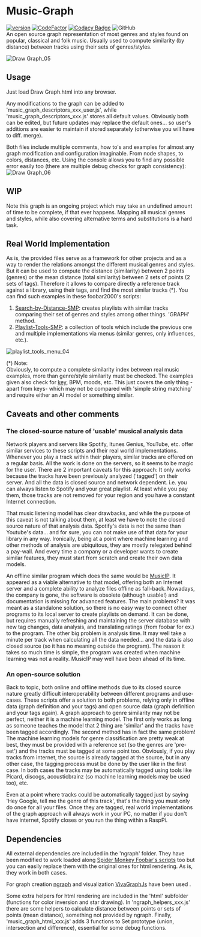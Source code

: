 # Music-Graph
[![version][version_badge]][changelog]
[![CodeFactor][codefactor_badge]](https://www.codefactor.io/repository/github/regorxxx/Music-Graph/overview/main)
[![Codacy Badge][codacy_badge]](https://www.codacy.com/gh/regorxxx/Music-Graph/dashboard?utm_source=github.com&amp;utm_medium=referral&amp;utm_content=regorxxx/Music-Graph&amp;utm_campaign=Badge_Grade)
![GitHub](https://img.shields.io/github/license/regorxxx/Music-Graph)  
An open source graph representation of most genres and styles found on popular, classical and folk music. Usually used to compute similarity (by distance) between tracks using their sets of genres/styles.

![Draw Graph_05](https://user-images.githubusercontent.com/83307074/116747669-c73dee00-a9ed-11eb-9a5d-dbe805ff5f3d.gif)

## Usage
Just load Draw Graph.html into any browser.

Any modifications to the graph can be added to 'music_graph_descriptors_xxx_user.js', while 'music_graph_descriptors_xxx.js' stores all default values. Obviously both can be edited, but future updates may replace the default ones... so user's additions are easier to maintain if stored separately (otherwise you will have to diff. merge). 

Both files include multiple comments, how to's and examples for almost any graph modification and configuration imaginable. From node shapes, to colors, distances, etc. Using the console allows you to find any possible error easily too (there are multiple debug checks for graph consistency):
![Draw Graph_06](https://user-images.githubusercontent.com/83307074/116746844-a1fcb000-a9ec-11eb-989d-1991560a7e97.gif)

## WIP
Note this graph is an ongoing project which may take an undefined amount of time to be complete, if that ever happens. Mapping all musical genres and styles, while also covering alternative terms and substitutions is a hard task.

## Real World Implementation
As is, the provided files serve as a framework for other projects and as a way to render the relations amongst the different musical genres and styles. But it can be used to compute the distance (similarity) between 2 points (genres) or the mean distance (total similarity) between 2 sets of points (2 sets of tags). Therefore it allows to compare directly a reference track against a library, using their tags, and find the most similar tracks (*). You can find such examples in these foobar2000's scripts:

 1. [Search-by-Distance-SMP](https://github.com/regorxxx/Search-by-Distance-SMP): creates playlists with similar tracks comparing their set of genres and styles among other things. 'GRAPH' method. 
 2. [Playlist-Tools-SMP](https://github.com/regorxxx/Playlist-Tools-SMP): a collection of tools which include the previous one and multiple implementations via menus (similar genres, only influences, etc.).

![playlist_tools_menu_04](https://user-images.githubusercontent.com/83307074/116748155-8d211c00-a9ee-11eb-8888-308a12c41b92.gif)

(*) Note:  
Obviously, to compute a complete similarity index between real music examples, more than genre/style similarity must be checked. The examples given also check for [key](https://github.com/regorxxx/Camelot-Wheel-Notation), BPM, moods, etc. This just covers the only thing -apart from keys- which may not be compared with 'simple string matching' and require either an AI model or something similar.

## Caveats and other comments
### The closed-source nature of 'usable' musical analysis data
Network players and servers like Spotify, Itunes Genius, YouTube, etc. offer similar services to these scripts and their real world implementations. Whenever you play a track within their players, similar tracks are offered on a regular basis. All the work is done on the servers, so it seems to be magic for the user. There are 2 important caveats for this approach: It only works because the tracks have been previously analyzed ('tagged') on their server. And all the data is closed source and network dependent. i.e. you can always listen to Spotify and your great playlist. At least while you pay them, those tracks are not removed for your region and you have a constant Internet connection.

That music listening model has clear drawbacks, and while the purpose of this caveat is not talking about them, at least we have to note the closed source nature of that analysis data. Spotify's data is not the same than Youtube's data... and for sure, you can not make use of that data for your library in any way. Ironically, being at a point where machine learning and other methods of analysis are ubiquitous, they are mostly relegated behind a pay-wall. And every time a company or a developer wants to create similar features, they must start from scratch and create their own data models.

An offline similar program which does the same would be [MusicIP](https://spicefly.com/article.php?page=what-is-musicip). It appeared as a viable alternative to that model, offering both an Internet server and a complete ability to analyze files offline as fall-back. Nowadays, the company is gone, the software is obsolete (although usable!) and documentation is missing for advanced features. The main problems? It was meant as a standalone solution, so there is no easy way to connect other programs to its local server to create playlists on demand. It can be done, but requires manually refreshing and maintaining the server database with new tag changes, data analysis, and translating ratings (from foobar for ex.) to the program. The other big problem is analysis time. It may well take a minute per track when calculating all the data needed... and the data is also closed source (so it has no meaning outside the program). The reason it takes so much time is simple, the program was created when machine learning was not a reality. MusicIP may well have been ahead of its time.

### An open-source solution
Back to topic, both online and offline methods due to its closed source nature greatly difficult interoperability between different programs and use-cases. These scripts offer a solution to both problems, relying only in offline data (graph definition and your tags) and open source data (graph definition and your tags again). A graph approach to genre similarity may not be perfect, neither it is a machine learning model. The first only works as long as someone teaches the model that 2 thing are 'similar' and the tracks have been tagged accordingly. The second method has in fact the same problem! The machine learning models for genre classification are pretty weak at best, they must be provided with a reference set (so the genres are 'pre-set') and the tracks must be tagged at some point too. Obviously, if you play tracks from internet, the source is already tagged at the source, but in any other case, the tagging process must be done by the user like in the first case. In both cases the tracks may be automatically tagged using tools like Picard, discogs, acousticbrainz (so machine learning models may be used too), etc. 

Even at a point where tracks could be automatically tagged just by saying 'Hey Google, tell me the genre of this track', that's the thing you must only do once for all your files. Once they are tagged, real world implementations of the graph approach will always work in your PC, no matter if you don't have internet, Spotify closes or you run the thing within a RaspPi.

## Dependencies
All external dependencies are included in the 'ngraph' folder. They have been modified to work loaded along [Spider Monkey Foobar's scripts](https://github.com/TheQwertiest/foo_spider_monkey_panel) too but you can easily replace them with the original ones for html rendering. As is, they work in both cases.

For graph creation [ngraph](https://github.com/anvaka/ngraph) and visualization [VivaGraphJs](https://github.com/anvaka/VivaGraphJS) have been used . 

Some extra helpers for html rendering are included in the 'html' subfolder (functions for color inversion and star drawing). In 'ngraph_helpers_xxx.js' there are some helpers to calculate distance between points or sets of points (mean distance), something not provided by ngraph. Finally, 'music_graph_html_xxx.js' adds 3 functions to Set prototype (union, intersection and difference), essential for some debug functions.

[changelog]: CHANGELOG.md
[version_badge]: https://img.shields.io/github/release/regorxxx/Music-Graph.svg
[codacy_badge]: https://api.codacy.com/project/badge/Grade/468250ad8aeb4b9aaa88a84807f3f894
[codefactor_badge]: https://www.codefactor.io/repository/github/regorxxx/Music-Graph/badge/main
